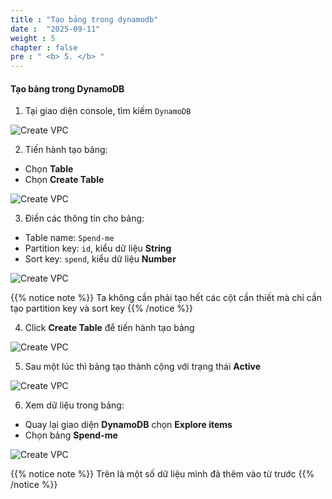 ```yaml
---
title : "Tạo bảng trong dynamodb"
date :  "2025-09-11" 
weight : 5 
chapter : false
pre : " <b> 5. </b> "
---
```


#### Tạo bảng trong DynamoDB

1. Tại giao diện console, tìm kiếm ```DynamoDB``` 

![Create VPC](/images/5-Dynamo/1.png?featherlight=false&width=90pc)

2. Tiến hành tạo bảng:
 - Chọn **Table** 
 - Chọn **Create Table**

![Create VPC](/images/5-Dynamo/2.png?featherlight=false&width=90pc)

3. Điền các thông tin cho bảng:
 - Table name: ```Spend-me```
 - Partition key: ```id```, kiểu dữ liệu **String**
 - Sort key: ```spend```, kiểu dữ liệu **Number**

![Create VPC](/images/5-Dynamo/3.png?featherlight=false&width=90pc)

{{% notice note %}}
Ta không cần phải tạo hết các cột cần thiết mà chỉ cần tạo partition key và sort key 
{{% /notice %}}

4. Click **Create Table** để tiến hành tạo bảng

![Create VPC](/images/5-Dynamo/4.png?featherlight=false&width=90pc)


5. Sau một lúc thì bảng tạo thành cộng với trạng thái **Active**

![Create VPC](/images/5-Dynamo/5.png?featherlight=false&width=90pc)

6. Xem dữ liệu trong bảng:
 - Quay lại giao diện **DynamoDB** chọn **Explore items**
 - Chọn bảng **Spend-me**

![Create VPC](/images/5-Dynamo/6.png?featherlight=false&width=90pc)


{{% notice note %}}
Trên là một số dữ liệu mình đã thêm vào từ trước
{{% /notice %}}





